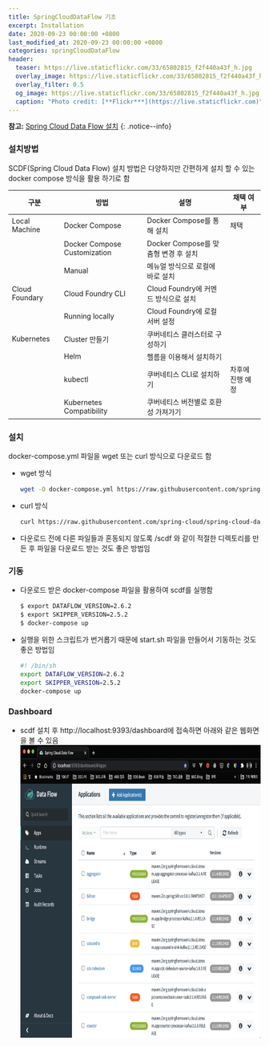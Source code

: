 ```yaml
---
title: SpringCloudDataFlow 기초
excerpt: Installation
date: 2020-09-23 00:00:00 +0800
last_modified_at: 2020-09-23 00:00:00 +0800
categories: springCloudDataFlow
header:
  teaser: https://live.staticflickr.com/33/65802815_f2f440a43f_h.jpg
  overlay_image: https://live.staticflickr.com/33/65802815_f2f440a43f_h.jpg
  overlay_filter: 0.5
  og_image: https://live.staticflickr.com/33/65802815_f2f440a43f_h.jpg
  caption: "Photo credit: [**Flickr***](https://live.staticflickr.com)"
---
```


**참고:** [Spring Cloud Data Flow 설치](https://dataflow.spring.io/docs/installation/)
{: .notice--info}

### 설치방법

SCDF(Spring Cloud Data Flow) 설치 방법은 다양하지만 간편하게 설치 할 수 있는 docker compose 방식을 활용
하기로 함 

| 구분            | 방법                           | 설명                             | 채택 여부 |
| ---            | ---                          | ---                             | ---     |
| Local Machine  | Docker Compose               | Docker Compose를 통해 설치         | 채택      |
|                | Docker Compose Customization | Docker Compose를 맞춤형 변경 후 설치 |          |
|                | Manual                       | 메뉴얼 방식으로 로컬에 바로 설치        |          |
| Cloud Foundary | Cloud Foundry CLI            | Cloud Foundry에 커멘드 방식으로  설치 |          |
|                | Running locally              | Cloud Foundry에 로컬서버 설정       |          |
| Kubernetes     | Cluster 만들기                 | 쿠버네티스 클러스터로 구성하기           |         | 
|                | Helm                         | 헬름을 이용해서 설치하기              |          |
|                | kubectl                      | 쿠버네티스 CLI로 설치하기            | 차후에 진행 예정 | 
|                | Kubernetes Compatibility     | 쿠버네티스 버전별로 호환성 가져가기      |          | 

### 설치 

docker-compose.yml 파일을 wget 또는 curl 방식으로 다운로드 함
- wget 방식 
    ```sh 
    wget -O docker-compose.yml https://raw.githubusercontent.com/spring-cloud/spring-cloud-dataflow/v2.6.2/spring-cloud-dataflow-server/docker-compose.yml
    ```
- curl 방식
    ```sh 
    curl https://raw.githubusercontent.com/spring-cloud/spring-cloud-dataflow/v2.6.2/spring-cloud-dataflow-server/docker-compose.yml -o docker-compose.yml
    ```
- 다운로드 전에 다른 파일들과 혼동되지 않도록 /scdf 와 같이 적절한 디렉토리를 만든 후 파일을 다운로드 받는 것도 좋은 방법임 

### 기동

- 다운로드 받은 docker-compose 파일을 활용하여 scdf를 실행함
    ```sh 
    $ export DATAFLOW_VERSION=2.6.2
    $ export SKIPPER_VERSION=2.5.2
    $ docker-compose up
    ```

- 실행을 위한 스크립트가 번거롭기 때문에 start.sh 파일을 만들어서 기동하는 것도 좋은 방법임 
    ```sh 
    #! /bin/sh
    export DATAFLOW_VERSION=2.6.2
    export SKIPPER_VERSION=2.5.2
    docker-compose up
    ```

### Dashboard
- scdf 설치 후 http://localhost:9393/dashboard에 접속하면 아래와 같은 웹화면을 볼 수 있음 
  <img src="/assets/images/scdf/scdf001.png" width="600" height="584" alt="csdf">
